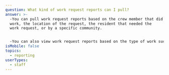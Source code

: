 ```yaml
---
question: What kind of work request reports can I pull?
answer: >-
  -You can pull work request reports based on the crew member that did the
  work, the location of the request, the resident that needed the
  work request, or by a specific community. 


  -You can also view work request reports based on the type of work such as plumbing.
isMobile: false
topics:
  - reporting
userTypes:
  - staff
---
```

